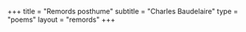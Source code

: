 +++
title = "Remords posthume"
subtitle = "Charles Baudelaire"
type = "poems"
layout = "remords"
+++
